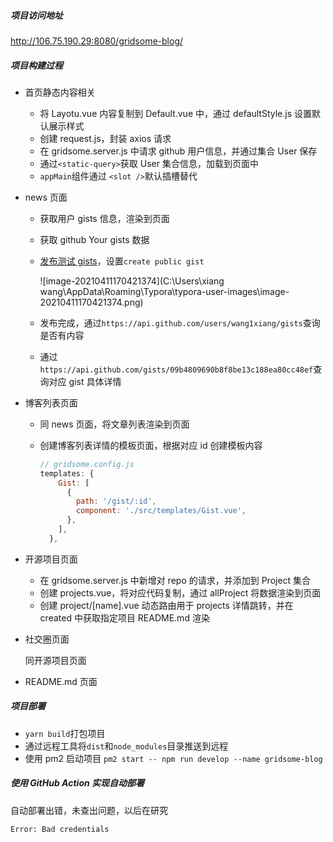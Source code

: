 ##### 项目访问地址

http://106.75.190.29:8080/gridsome-blog/

##### 项目构建过程

- 首页静态内容相关

  - 将 Layotu.vue 内容复制到 Default.vue 中，通过 defaultStyle.js 设置默认展示样式
  - 创建 request.js，封装 axios 请求
  - 在 gridsome.server.js 中请求 github 用户信息，并通过集合 User 保存
  - 通过`<static-query>`获取 User 集合信息，加载到页面中
  - `appMain`组件通过 `<slot />`默认插槽替代

- news 页面

  - 获取用户 gists 信息，渲染到页面

  - 获取 github Your gists 数据

  - [发布测试 gists](https://gist.github.com/wang1xiang)，设置`create public gist`

    ![image-20210411170421374](C:\Users\xiang wang\AppData\Roaming\Typora\typora-user-images\image-20210411170421374.png)

  - 发布完成，通过`https://api.github.com/users/wang1xiang/gists`查询是否有内容

  - 通过`https://api.github.com/gists/09b4809690b8f8be13c188ea80cc48ef`查询对应 gist 具体详情

- 博客列表页面

  - 同 news 页面，将文章列表渲染到页面

  - 创建博客列表详情的模板页面，根据对应 id 创建模板内容

    ```js
    // gridsome.config.js
    templates: {
        Gist: [
          {
            path: '/gist/:id',
            component: './src/templates/Gist.vue',
          },
        ],
      },
    ```

* 开源项目页面

  - 在 gridsome.server.js 中新增对 repo 的请求，并添加到 Project 集合
  - 创建 projects.vue，将对应代码复制，通过 allProject 将数据渲染到页面
  - 创建 project/[name].vue 动态路由用于 projects 详情跳转，并在 created 中获取指定项目 README.md 渲染

* 社交圈页面

  同开源项目页面

* README.md 页面

##### 项目部署

- `yarn build`打包项目
- 通过远程工具将`dist`和`node_modules`目录推送到远程
- 使用 pm2 启动项目 `pm2 start -- npm run develop --name gridsome-blog`

##### 使用 GitHub Action 实现自动部署

自动部署出错，未查出问题，以后在研究

```bash
Error: Bad credentials
```
